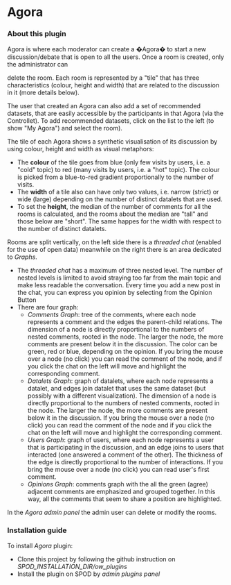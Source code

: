 # Agora

### About this plugin
Agora is where each moderator can create a �Agora� to start a new discussion/debate that is open to all the users. Once a room is created, only the administrator can 

delete the room. Each room is represented by a "tile" that has three characteristics (colour, height and width) that are related to the discussion in it (more details below).

The user that created an Agora can also add a set of recommended datasets, that are easily accessible by the participants in that Agora (via the Controllet). To 
add recommended datasets, click on the list to the left (to show "My Agora") and select the room).

The tile of each Agora shows a synthetic visualisation of its discussion by using colour, height and width as visual metaphors:

* The **colour** of the tile goes from blue (only few visits by users, i.e. a "cold" topic) to red (many visits by users, i.e. a "hot" topic). The colour is picked from a 
  blue-to-red gradient proportionally to the number of visits.
* The **width** of a tile also can have only two values, i.e. narrow (strict) or wide (large) depending on the number of distinct datalets that are used.
* To set the **height**, the median of the number of comments for all the rooms is calculated, and the rooms about the median are "tall" and those below are "short". 
  The same happes for the width with respect to the number of distinct datalets.

Rooms are split vertically, on the left side there is a *threaded chat* (enabled for the use of open data) meanwhile on the right there is an area dedicated to *Graphs*.

* The *threaded chat* has a maximum of three nested level. The number of nested levels is limited to avoid straying too far from the main topic and make less readable the conversation. 
  Every time you add a new post in the chat, you can express you opinion by selecting from the Opinion Button
* There are four graph:
  - *Comments Graph*: tree of the comments, where each node represents a comment and the edges the parent-child relations. The dimension of a node is directly proportional 
     to the numbers of nested comments, rooted in the node. The larger the node, the more comments are present below it in the discussion. The color can be green, red or blue, 
     depending on the opinion. If you bring the mouse over a node (no click) you can read the comment of the node, and if you click the chat on the left will move and highlight 
     the corresponding comment.
  - *Datalets Graph*: graph of datalets, where each node represents a datalet, and edges join datalet that uses the same dataset (but possibly with a different visualization). 
     The dimension of a node is directly proportional to the numbers of nested comments, rooted in the node. The larger the node, the more comments are present below it in the 
     discussion. If you bring the mouse over a node (no click) you can read the comment of the node and if you click the chat on the left will move and highlight the 
     corresponding comment.
  - *Users Graph*: graph of users, where each node represents a user that is participating in the discussion, and an edge joins to users that interacted (one answered a comment 
     of the other). The thickness of the edge is directly proportional to the number of interactions. If you bring the mouse over a node (no click) you can read user's first 
     comment.
  - *Opinions Graph*: comments graph with the all the green (agree) adjacent comments are emphasized and grouped together. In this way, all the comments that seem to share a 
     position are highlighted.
     
In the *Agora admin panel* the admin user can delete or modify the rooms.     
     
### Installation guide

To install *Agora* plugin:

* Clone this project by following the github instruction on *SPOD_INSTALLATION_DIR/ow_plugins*
* Install the plugin on SPOD by *admin plugins panel*

     
